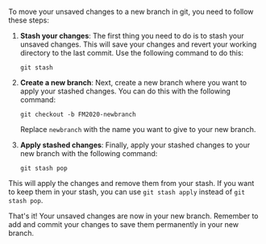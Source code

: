 To move your unsaved changes to a new branch in git, you need to follow these steps:

1. **Stash your changes**: The first thing you need to do is to stash your unsaved changes. This will save your changes and revert your working directory to the last commit. Use the following command to do this:
    ```
    git stash
    ```
2. **Create a new branch**: Next, create a new branch where you want to apply your stashed changes. You can do this with the following command:
    ```
    git checkout -b FM2020-newbranch
    ```
   Replace `newbranch` with the name you want to give to your new branch.

3. **Apply stashed changes**: Finally, apply your stashed changes to your new branch with the following command:
    ```
    git stash pop
    ```
This will apply the changes and remove them from your stash. If you want to keep them in your stash, you can use `git stash apply` instead of `git stash pop`.

That's it! Your unsaved changes are now in your new branch. Remember to add and commit your changes to save them permanently in your new branch.